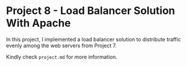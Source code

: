 # Project 8 - Load Balancer Solution With Apache

In this project, I implemented a load balancer solution to distribute traffic evenly among the web servers from Project 7.

Kindly check `project.md` for more information.
